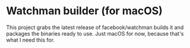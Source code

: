 # Watchman builder (for macOS)

This project grabs the latest release of facebook/watchman builds it and packages the binaries ready to use.
Just macOS for now, because that's what I need this for.
